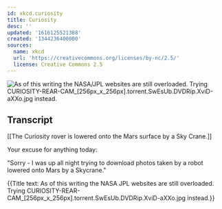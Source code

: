 ```yaml
---
id: xkcd.curiosity
title: Curiosity
desc: ''
updated: '1616125521388'
created: '1344236400000'
sources:
  name: xkcd
  url: 'https://creativecommons.org/licenses/by-nc/2.5/'
  license: Creative Commons 2.5
---
```

![As of this writing the NASA/JPL websites are still overloaded. Trying CURIOSITY-REAR-CAM_[256px_x_256px].torrent.SwEsUb.DVDRip.XviD-aXXo.jpg instead.](https://imgs.xkcd.com/comics/curiosity.png)

## Transcript
[[The Curiosity rover is lowered onto the Mars surface by a Sky Crane.]]

Your excuse for anything today:

"Sorry - I was up all night trying to download photos taken by a robot lowered onto Mars by a Skycrane."

{{Title text: As of this writing the NASA
JPL websites are still overloaded. Trying CURIOSITY-REAR-CAM_[256px_x_256px].torrent.SwEsUb.DVDRip.XviD-aXXo.jpg instead.}}

